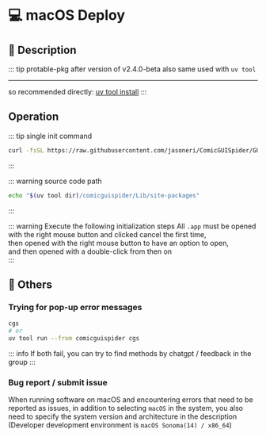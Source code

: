 # 💻 macOS Deploy

## 📑 Description

::: tip protable-pkg after version of v2.4.0-beta also same used with `uv tool`

---

so recommended directly: [uv tool install](/locate/en/deploy/quick-start)
:::

## Operation

::: tip single init command

```bash
curl -fsSL https://raw.githubusercontent.com/jasoneri/ComicGUISpider/GUI/deploy/launcher/mac/init.bash | bash
```

:::

::: warning source code path

```bash
echo "$(uv tool dir)/comicguispider/Lib/site-packages"
```

:::

::: warning Execute the following initialization steps
All `.app` must be opened with the right mouse button and clicked cancel the first time,  
then opened with the right mouse button to have an option to open,  
and then opened with a double-click from then on  
:::


## 🔰 Others

### Trying for pop-up error messages

```bash
cgs
# or
uv tool run --from comicguispider cgs
```

::: info If both fail, you can try to find methods by chatgpt / feedback in the group
:::

### Bug report / submit issue

When running software on macOS and encountering errors that need to be reported as issues, in addition to selecting `macOS` in the system, 
you also need to specify the system version and architecture in the description  
(Developer development environment is `macOS Sonoma(14) / x86_64`)
